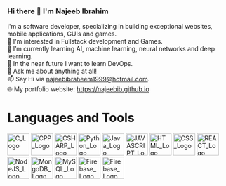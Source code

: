 ### Hi there 👋 I'm Najeeb Ibrahim

I'm a software developer, specializing in building exceptional websites, mobile applications, GUIs and games.     
👀 I'm interested in Fullstack development and Games.  
🌱 I’m currently learning AI, machine learning, neural networks and deep learning.  
📖 In the near future I want to learn DevOps.   
💬 Ask me about anything at all!  
📫 Say Hi via  najeebibraheem1999@hotmail.com.  
🌐 My portfolio website: https://najeebib.github.io

# Languages and Tools  

<img src="https://github.com/najeebib/najeebib/assets/79699737/e7eb1d88-c5fa-4933-b824-889f3d75f128" alt="C_Logo" width="50" height="50">        
<img src="https://github.com/najeebib/najeebib/assets/79699737/2d62434d-6d20-4f53-b9f4-f91a661da5ae" alt="CPP_Logo" width="50" height="50">
<img src="https://github.com/najeebib/najeebib/assets/79699737/4189e173-99d0-46f6-83c6-c504213f5e0a" alt="CSHARP_Logo" width="50" height="50">
<img src="https://github.com/najeebib/najeebib/assets/79699737/29c0bd4a-8a59-413a-abdc-1909a11c60f9" alt="Python_Logo" width="50" height="50">
<img src="https://github.com/najeebib/najeebib/assets/79699737/6b200a0c-ef43-4039-92fc-ee0467354b07" alt="Java_Logo" width="50" height="50">
<img src="https://github.com/najeebib/najeebib/assets/79699737/00c6ea84-2252-4974-8475-97df8ab2cd80" alt="JAVASCRIPT_Logo" width="50" height="50">
<img src="https://github.com/najeebib/najeebib/assets/79699737/8eefc5fe-4c7c-4101-b14a-5ca45f900ecb" alt="HTML_Logo" width="50" height="50">
<img src="https://github.com/najeebib/najeebib/assets/79699737/0e8f491d-d71a-4ff1-84b7-43b5c0395637" alt="CSS_Logo" width="50" height="50">
<img src="https://github.com/najeebib/najeebib/assets/79699737/9481a0e6-3a22-4e6e-8016-f28f850ac38f" alt="REACT_Logo" width="50" height="50">
<img src="https://github.com/najeebib/najeebib/assets/79699737/7b8abcab-9bf9-4778-971d-d1ef5860d961" alt="NodeJS_Logo" width="50" height="50">
<img src="https://github.com/najeebib/najeebib/assets/79699737/50f2da4b-9834-4d41-a564-cf79ad35d7cf" alt="MongoDB_Logo" width="50" height="50">
<img src="https://github.com/najeebib/najeebib/assets/79699737/2de9c46c-003d-422a-8ff9-98d0823409df" alt="MySQL_Logo" width="50" height="50">
<img src="https://github.com/najeebib/najeebib/assets/79699737/1be1f2d5-6b07-4fef-9fab-afb0299b42c8" alt="Firebase_Logo" width="50" height="50">
<img src="https://github.com/najeebib/najeebib/assets/79699737/e7f73921-cbb7-4b31-b374-3ceba6e381cd" alt="Firebase_Logo" width="50" height="50">

